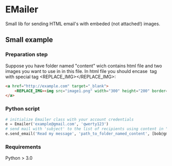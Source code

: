 # EMailer
Small lib for sending HTML email's with embeded (not attached!) images.

## Small example

### Preparation step
Suppose you have folder named "content" wich contains html file and two images you want to use in in this file.
In html file you should encase <img> tag with special tag <REPLACE_IMG></REPLACE_IMG>:

```html
<a href="http://example.com" target="_blank">
    <REPLACE_IMG><img src="image1.png" width="300" height="200" border="0"></REPLACE_IMG>
</a>
```

### Python script

```python
# initialize Emailer class with your account credentials
e = Emailer('example@gmail.com', 'qwerty123')
# send mail with 'subject' to the list of recipients using content in "content" folder
e.send_email('Read my message', 'path_to_folder_named_content', [bob@gmail.com, jade@gmail.com])
```

### Requirements
Python > 3.0
